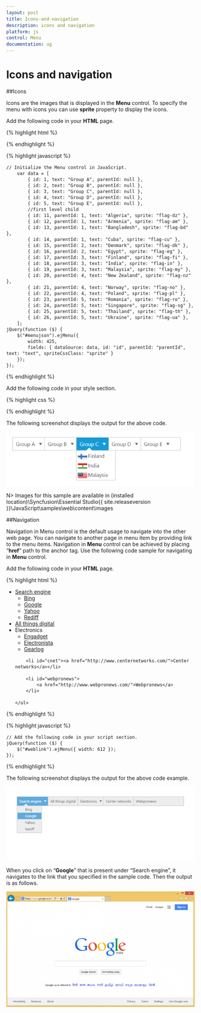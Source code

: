 ```yaml
---
layout: post
title: Icons-and-navigation
description: icons and navigation
platform: js
control: Menu
documentation: ug
---
```


# Icons and navigation

##Icons

Icons are the images that is displayed in the **Menu** control. To specify the menu with icons you can use **sprite** property to display the icons. 

Add the following code in your **HTML** page.

{% highlight html %}

        
<div class="content-container-fluid">
    <div class="row">
        <div class="cols-sample-area">
            <ul id="menujson"></ul>
        </div>
    </div>
</div>

{% endhighlight %}

{% highlight javascript %}


    // Initialize the Menu control in JavaScript.
        var data = [
            { id: 1, text: "Group A", parentId: null },
            { id: 2, text: "Group B", parentId: null },
            { id: 3, text: "Group C", parentId: null },
            { id: 4, text: "Group D", parentId: null },
            { id: 5, text: "Group E", parentId: null },
            //first level child
            { id: 11, parentId: 1, text: "Algeria", sprite: "flag-dz" },
            { id: 12, parentId: 1, text: "Armenia", sprite: "flag-am" },
            { id: 13, parentId: 1, text: "Bangladesh", sprite: "flag-bd" },
            { id: 14, parentId: 1, text: "Cuba", sprite: "flag-cu" },
            { id: 15, parentId: 2, text: "Denmark", sprite: "flag-dk" },
            { id: 16, parentId: 2, text: "Egypt", sprite: "flag-eg" },
            { id: 17, parentId: 3, text: "Finland", sprite: "flag-fi" },
            { id: 18, parentId: 3, text: "India", sprite: "flag-in" },
            { id: 19, parentId: 3, text: "Malaysia", sprite: "flag-my" },
            { id: 20, parentId: 4, text: "New Zealand", sprite: "flag-nz" },
            { id: 21, parentId: 4, text: "Norway", sprite: "flag-no" },
            { id: 22, parentId: 4, text: "Poland", sprite: "flag-pl" },
            { id: 23, parentId: 5, text: "Romania", sprite: "flag-ro" },
            { id: 24, parentId: 5, text: "Singapore", sprite: "flag-sg" },
            { id: 25, parentId: 5, text: "Thailand", sprite: "flag-th" },
            { id: 26, parentId: 5, text: "Ukraine", sprite: "flag-ua" },            
        ];
    jQuery(function ($) {
        $("#menujson").ejMenu({
            width: 425,
            fields: { dataSource: data, id: "id", parentId: "parentId", text: "text", spriteCssClass: "sprite" }
        });
    });


{% endhighlight %}


Add the following code in your style section.



{% highlight css %}


<style type="text/css">
        #menujson {
            margin-left: 50px;
        }
        .e-menu li > ul > li > a {
            padding: 3px 24px 3px 35px;
        }
        [class^="flag-"],
        [class*="flag-"] {
            background-image: url("../content/images/autocomplete/flags.png");
            height: 14px;
            left: 2px;
            top: 4px;
            width: 24px;
        }
        .flag-am {background-position: -25px 0;}
        .flag-bd {background-position: -75px 0;}
        .flag-cu {background-position: -25px -15px;}
        .flag-dk {background-position: -50px -15px;}
        .flag-dz {background-position: -75px -15px;}
        .flag-eg {background-position: -125px -15px;}
        .flag-fi {background-position: -25px -30px;}
        .flag-id {background-position: -100px -30px;}
        .flag-in {background-position: -125px -30px;}
        .flag-my {background-position: -25px -45px;}
        .flag-no {background-position: -75px -45px;}
        .flag-nz {background-position: -100px -45px;}
        .flag-pl {background-position: -125px -45px;}
        .flag-ro {background-position: -50px -60px;}
        .flag-sg {background-position: -100px -60px;}
        .flag-th {background-position: -125px -60px;}
        .flag-ua {background-position: -25px -75px;}
    </style>


{% endhighlight %}



The following screenshot displays the output for the above code.                                                                                                       

![](/js/Menu/Icons-and-navigation_images/Icons-and-navigation_img1.png) 

N> Images for this sample are available in (installed location)\Syncfusion\Essential Studio\{{ site.releaseversion }}\JavaScript\samples\web\content\images<br/>

##Navigation

Navigation in Menu control is the default usage to navigate into the other web page. You can navigate to another page in menu item by providing link to the menu items. Navigation in **Menu** control can be achieved by placing “**href**” path to the anchor tag. Use the following code sample for navigating in **Menu** control.

Add the following code in your **HTML** page.

{% highlight html %}

        
<div>
    <ul id="weblink">
        <li id="searchengine">
            <a href="#">Search engine</a>
            <ul>
                <li><a href="http://www.bing.com/">Bing</a></li>
                <li><a href="https://www.google.co.in/">Google</a></li>
                <li><a href="https://in.yahoo.com/">Yahoo</a></li>
                <li><a href="http://www.rediff.com/">Rediff</a></li>
            </ul>
        </li>
        <li id="atd"><a href="http://allthingsd.com/">All things digital</a></li>
        <li id="electronics">
            <a>Electronics</a>
            <ul>
                <li>
                    <a href="http://www.engadget.com/">Engadget</a>
                </li>
                <li><a href="http://www.electronista.com/">Electronista</a></li>
                <li><a href="http://www.gearlog.com/">Gearlog</a></li>
            </ul>
        </li>

        <li id="cnet"><a href="http://www.centernetworks.com/">Center networks</a></li>

        <li id="webpronews">
            <a href="http://www.webpronews.com/">Webpronews</a>
        </li>

    </ul>
</div>


{% endhighlight %}

{% highlight javascript %}

 
    // Add the following code in your script section.
    jQuery(function ($) {
        $("#weblink").ejMenu({ width: 612 });
    });


{% endhighlight %}

The following screenshot displays the output for the above code example.            

![](/js/Menu/Icons-and-navigation_images/Icons-and-navigation_img2.png) 


When you click on “**Google**” that is present under “Search engine”, it navigates to the link that you specified in the sample code. Then the output is as follows.

![](/js/Menu/Icons-and-navigation_images/Icons-and-navigation_img3.png) 


